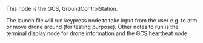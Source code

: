 This node is the GCS, GroundControlStation. 

The launch file will run keypress node to take input from the user e.g.
to arm or move drone around (for testing purpose). Other notes to run is 
the terminal display node for drone information and the GCS heartbeat node